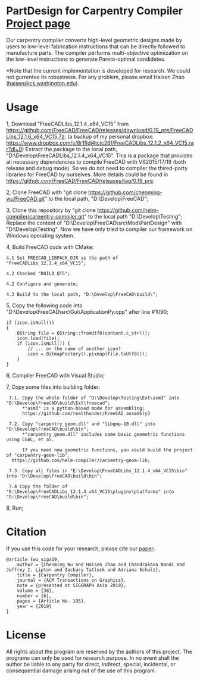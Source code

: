# PartDesign for Carpentry Compiler [Project page](https://grail.cs.washington.edu/projects/carpentrycompiler/)

Our carpentry compiler converts high-level geometric designs made by users to low-level fabrication instructions that can be directly followed to manufacture parts. The compiler performs multi-objective optimization on the low-level instructions to generate Pareto-optimal candidates. 

*Note that the current implementation is developed for research. We could not gurrentee its robustness. For any problem, please email Haisen Zhao (haisen@cs.washington.edu). 

# Usage
1, Download "FreeCADLibs_12.1.4_x64_VC15" from https://github.com/FreeCAD/FreeCAD/releases/download/0.19_pre/FreeCADLibs_12.1.6_x64_VC15.7z; 
(a backup of my personal dropbox: https://www.dropbox.com/s/8r1fldj4tcic26f/FreeCADLibs_12.1.2_x64_VC15.rar?dl=0)
Extract the package to the local path, "D:\Develop\FreeCADLibs_12.1.4_x64_VC15". This is a package that provides all necessary dependencies to compile FreeCAD with VS2015/17/19 (both release and debug mode). So we do not need to compiler the thired-party libraries for FreeCAD by ourselves. More details could be found in https://github.com/FreeCAD/FreeCAD/releases/tag/0.19_pre.

2, Clone FreeCAD with "git clone https://github.com/chenming-wu/FreeCAD.git"  to the local path, "D:\Develop\FreeCAD";

3, Clone this repository by "git clone https://github.com/helm-compiler/carpentry-compiler.git" to the local path  "D:\Develop\Testing";  
Replace the content of "D:\Develop\FreeCAD\src\Mod\PartDesign" with "D:\Develop\Testing". Now we have only tried to compiler our framework on Windows operating system.

4, Build FreeCAD code with CMake:

    4.1 Set FREECAD_LIBPACK_DIR as the path of "FreeCADLibs_12.1.4_x64_VC15";

    4.2 Checked "BUILD_QT5";

    4.2 Configure and generate;
 
    4.3 Build to the local path, "D:\Develop\FreeCAD\build\";

5, Copy the following code into "D:\Develop\FreeCAD\src\Gui\ApplicationPy.cpp" after line #1090;
       
	if (icon.isNull())  
	{  
		QString file = QString::fromUtf8(content.c_str());  
		icon.load(file);  
		if (icon.isNull()) {  
			// ... or the name of another icon?  
			icon = BitmapFactory().pixmap(file.toUtf8());  
		}  
	}

6, Compiler FreeCAD with Visual Studio;

7, Copy some files into building folder:

     7.1. Copy the whole folder of "D:\Develop\Testing\Ext\asm3" into "D:\Develop\FreeCAD\build\Ext\freecad";  
          *"asm3" is a python-based mode for assembling;   
          https://github.com/realthunder/FreeCAD_assembly3

     7.2. Copy "carpentry_geom.dll" and "libgmp-10.dll" into "D:\Develop\FreeCAD\build\bin";  
          *"carpentry_geom.dll" includes some basic geometric functions using CGAL, et al.
         
          If you need new geometric functions, you could build the project of "carpentry-geom-lib",  
	  https://github.com/helm-compiler/carpentry-geom-lib;
	     
     7.3. Copy all files in "E:\Develop\FreeCADLibs_12.1.4_x64_VC15\bin" into "D:\Develop\FreeCAD\build\bin";
     
     7.4 Copy the folder of "E:\Develop\FreeCADLibs_12.1.4_x64_VC15\plugins\platforms" into "D:\Develop\FreeCAD\build\bin";

8, Run;


# Citation
If you use this code for your research, please cite our [paper](hhttps://grail.cs.washington.edu/projects/carpentrycompiler/files/CarpentryCompiler.pdf):

```
@article {wu_siga19,
    author = {Chenming Wu and Haisen Zhao and Chandrakana Nandi and Jeffrey I. Lipton and Zachary Tatlock and Adriana Schulz},
    title = {Carpentry Compiler},
    journal = {ACM Transactions on Graphics},
    note = {presented at SIGGRAPH Asia 2019},
    volume = {38},
    number = {6},
    pages = {Article No. 195},
    year = {2019}
}
```

# License
All rights about the program are reserved by the authors of this project. The programs can only be used for research purpose. In no event shall the author be liable to any party for direct, indirect, special, incidental, or consequential damage arising out of the use of this program.

